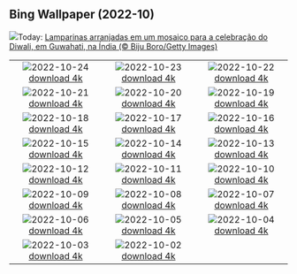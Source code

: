 ## Bing Wallpaper (2022-10)
![](https://www.bing.com/th?id=OHR.GuwahatiDiwali_PT-BR6814857917_UHD.jpg&w=1000)Today: [Lamparinas arranjadas em um mosaico para a celebração do Diwali, em Guwahati, na Índia (© Biju Boro/Getty Images)](https://www.bing.com/th?id=OHR.GuwahatiDiwali_PT-BR6814857917_UHD.jpg)

|      |      |      |
| :----: | :----: | :----: |
|![](https://www.bing.com/th?id=OHR.Knobbelzwaan_PT-BR4548072588_UHD.jpg&pid=hp&w=384&h=216&rs=1&c=4)2022-10-24 [download 4k](https://www.bing.com/th?id=OHR.Knobbelzwaan_PT-BR4548072588_UHD.jpg)|![](https://www.bing.com/th?id=OHR.KarstMountains_PT-BR4287850223_UHD.jpg&pid=hp&w=384&h=216&rs=1&c=4)2022-10-23 [download 4k](https://www.bing.com/th?id=OHR.KarstMountains_PT-BR4287850223_UHD.jpg)|![](https://www.bing.com/th?id=OHR.GeorgiaCypress_PT-BR4146987772_UHD.jpg&pid=hp&w=384&h=216&rs=1&c=4)2022-10-22 [download 4k](https://www.bing.com/th?id=OHR.GeorgiaCypress_PT-BR4146987772_UHD.jpg)|
|![](https://www.bing.com/th?id=OHR.SlothDay_PT-BR8613593551_UHD.jpg&pid=hp&w=384&h=216&rs=1&c=4)2022-10-21 [download 4k](https://www.bing.com/th?id=OHR.SlothDay_PT-BR8613593551_UHD.jpg)|![](https://www.bing.com/th?id=OHR.WartburgCastle_PT-BR8106279489_UHD.jpg&pid=hp&w=384&h=216&rs=1&c=4)2022-10-20 [download 4k](https://www.bing.com/th?id=OHR.WartburgCastle_PT-BR8106279489_UHD.jpg)|![](https://www.bing.com/th?id=OHR.GB25Anni_PT-BR7858319347_UHD.jpg&pid=hp&w=384&h=216&rs=1&c=4)2022-10-19 [download 4k](https://www.bing.com/th?id=OHR.GB25Anni_PT-BR7858319347_UHD.jpg)|
|![](https://www.bing.com/th?id=OHR.SwedenOwl_PT-BR6555122510_UHD.jpg&pid=hp&w=384&h=216&rs=1&c=4)2022-10-18 [download 4k](https://www.bing.com/th?id=OHR.SwedenOwl_PT-BR6555122510_UHD.jpg)|![](https://www.bing.com/th?id=OHR.PrinceChristianSound_PT-BR6060243959_UHD.jpg&pid=hp&w=384&h=216&rs=1&c=4)2022-10-17 [download 4k](https://www.bing.com/th?id=OHR.PrinceChristianSound_PT-BR6060243959_UHD.jpg)|![](https://www.bing.com/th?id=OHR.NaqsheRustam_PT-BR5776383982_UHD.jpg&pid=hp&w=384&h=216&rs=1&c=4)2022-10-16 [download 4k](https://www.bing.com/th?id=OHR.NaqsheRustam_PT-BR5776383982_UHD.jpg)|
|![](https://www.bing.com/th?id=OHR.RioArazas_PT-BR5007234883_UHD.jpg&pid=hp&w=384&h=216&rs=1&c=4)2022-10-15 [download 4k](https://www.bing.com/th?id=OHR.RioArazas_PT-BR5007234883_UHD.jpg)|![](https://www.bing.com/th?id=OHR.AlaskaMoose_PT-BR4786128463_UHD.jpg&pid=hp&w=384&h=216&rs=1&c=4)2022-10-14 [download 4k](https://www.bing.com/th?id=OHR.AlaskaMoose_PT-BR4786128463_UHD.jpg)|![](https://www.bing.com/th?id=OHR.DiaDasCriancas_PT-BR2145402821_UHD.jpg&pid=hp&w=384&h=216&rs=1&c=4)2022-10-13 [download 4k](https://www.bing.com/th?id=OHR.DiaDasCriancas_PT-BR2145402821_UHD.jpg)|
|![](https://www.bing.com/th?id=OHR.TortulaMoss_PT-BR3998727405_UHD.jpg&pid=hp&w=384&h=216&rs=1&c=4)2022-10-12 [download 4k](https://www.bing.com/th?id=OHR.TortulaMoss_PT-BR3998727405_UHD.jpg)|![](https://www.bing.com/th?id=OHR.ValvestinoDam_PT-BR3634685593_UHD.jpg&pid=hp&w=384&h=216&rs=1&c=4)2022-10-11 [download 4k](https://www.bing.com/th?id=OHR.ValvestinoDam_PT-BR3634685593_UHD.jpg)|![](https://www.bing.com/th?id=OHR.ChukchiSea_PT-BR3196063903_UHD.jpg&pid=hp&w=384&h=216&rs=1&c=4)2022-10-10 [download 4k](https://www.bing.com/th?id=OHR.ChukchiSea_PT-BR3196063903_UHD.jpg)|
|![](https://www.bing.com/th?id=OHR.GlassOctopus_PT-BR2890040556_UHD.jpg&pid=hp&w=384&h=216&rs=1&c=4)2022-10-09 [download 4k](https://www.bing.com/th?id=OHR.GlassOctopus_PT-BR2890040556_UHD.jpg)|![](https://www.bing.com/th?id=OHR.OberbaumBridge_PT-BR2077486084_UHD.jpg&pid=hp&w=384&h=216&rs=1&c=4)2022-10-08 [download 4k](https://www.bing.com/th?id=OHR.OberbaumBridge_PT-BR2077486084_UHD.jpg)|![](https://www.bing.com/th?id=OHR.BayofBiscay_PT-BR6052555319_UHD.jpg&pid=hp&w=384&h=216&rs=1&c=4)2022-10-07 [download 4k](https://www.bing.com/th?id=OHR.BayofBiscay_PT-BR6052555319_UHD.jpg)|
|![](https://www.bing.com/th?id=OHR.FlamingoTeacher_PT-BR5899435795_UHD.jpg&pid=hp&w=384&h=216&rs=1&c=4)2022-10-06 [download 4k](https://www.bing.com/th?id=OHR.FlamingoTeacher_PT-BR5899435795_UHD.jpg)|![](https://www.bing.com/th?id=OHR.CosmicCliffs_PT-BR5730953027_UHD.jpg&pid=hp&w=384&h=216&rs=1&c=4)2022-10-05 [download 4k](https://www.bing.com/th?id=OHR.CosmicCliffs_PT-BR5730953027_UHD.jpg)|![](https://www.bing.com/th?id=OHR.Porthuis_PT-BR5523376508_UHD.jpg&pid=hp&w=384&h=216&rs=1&c=4)2022-10-04 [download 4k](https://www.bing.com/th?id=OHR.Porthuis_PT-BR5523376508_UHD.jpg)|
|![](https://www.bing.com/th?id=OHR.LotsOBalloons_PT-BR5330159396_UHD.jpg&pid=hp&w=384&h=216&rs=1&c=4)2022-10-03 [download 4k](https://www.bing.com/th?id=OHR.LotsOBalloons_PT-BR5330159396_UHD.jpg)|![](https://www.bing.com/th?id=OHR.BridalVeilFalls_PT-BR5130749263_UHD.jpg&pid=hp&w=384&h=216&rs=1&c=4)2022-10-02 [download 4k](https://www.bing.com/th?id=OHR.BridalVeilFalls_PT-BR5130749263_UHD.jpg)|